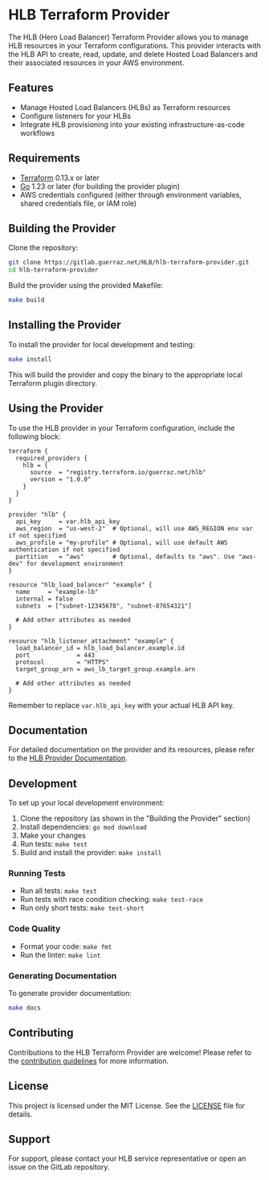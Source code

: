 # HLB Terraform Provider

The HLB (Hero Load Balancer) Terraform Provider allows you to manage HLB resources in your Terraform configurations. This provider interacts with the HLB API to create, read, update, and delete Hosted Load Balancers and their associated resources in your AWS environment.

## Features

- Manage Hosted Load Balancers (HLBs) as Terraform resources
- Configure listeners for your HLBs
- Integrate HLB provisioning into your existing infrastructure-as-code workflows

## Requirements

- [Terraform](https://www.terraform.io/downloads.html) 0.13.x or later
- [Go](https://golang.org/doc/install) 1.23 or later (for building the provider plugin)
- AWS credentials configured (either through environment variables, shared credentials file, or IAM role)

## Building the Provider

Clone the repository:

```sh
git clone https://gitlab.guerraz.net/HLB/hlb-terraform-provider.git
cd hlb-terraform-provider
```

Build the provider using the provided Makefile:

```sh
make build
```

## Installing the Provider

To install the provider for local development and testing:

```sh
make install
```

This will build the provider and copy the binary to the appropriate local Terraform plugin directory.

## Using the Provider

To use the HLB provider in your Terraform configuration, include the following block:

```hcl
terraform {
  required_providers {
    hlb = {
      source  = "registry.terraform.io/guerraz.net/hlb"
      version = "1.0.0"
    }
  }
}

provider "hlb" {
  api_key     = var.hlb_api_key
  aws_region  = "us-west-2"  # Optional, will use AWS_REGION env var if not specified
  aws_profile = "my-profile" # Optional, will use default AWS authentication if not specified
  partition   = "aws"        # Optional, defaults to "aws". Use "aws-dev" for development environment
}

resource "hlb_load_balancer" "example" {
  name     = "example-lb"
  internal = false
  subnets  = ["subnet-12345678", "subnet-87654321"]
  
  # Add other attributes as needed
}

resource "hlb_listener_attachment" "example" {
  load_balancer_id = hlb_load_balancer.example.id
  port             = 443
  protocol         = "HTTPS"
  target_group_arn = aws_lb_target_group.example.arn
  
  # Add other attributes as needed
}
```

Remember to replace `var.hlb_api_key` with your actual HLB API key.

## Documentation

For detailed documentation on the provider and its resources, please refer to the [HLB Provider Documentation](docs/index.md).

## Development

To set up your local development environment:

1. Clone the repository (as shown in the "Building the Provider" section)
2. Install dependencies: `go mod download`
3. Make your changes
4. Run tests: `make test`
5. Build and install the provider: `make install`

### Running Tests

- Run all tests: `make test`
- Run tests with race condition checking: `make test-race`
- Run only short tests: `make test-short`

### Code Quality

- Format your code: `make fmt`
- Run the linter: `make lint`

### Generating Documentation

To generate provider documentation:

```sh
make docs
```

## Contributing

Contributions to the HLB Terraform Provider are welcome! Please refer to the [contribution guidelines](CONTRIBUTING.md) for more information.

## License

This project is licensed under the MIT License. See the [LICENSE](LICENSE) file for details.

## Support

For support, please contact your HLB service representative or open an issue on the GitLab repository.
